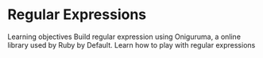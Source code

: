 # Regular Expressions

Learning objectives
Build regular expression using Oniguruma, a online library used by Ruby by Default.
Learn how to play with regular expressions

